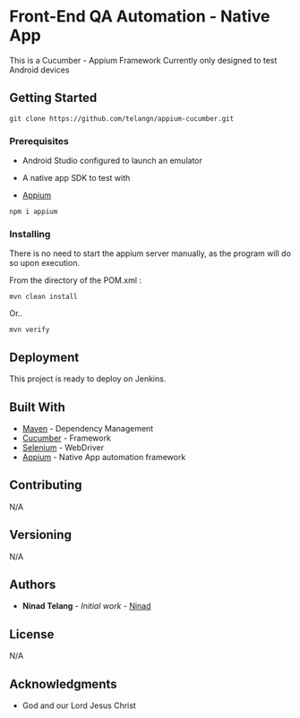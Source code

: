 # Front-End QA Automation - Native App 

This is a Cucumber - Appium Framework
Currently only designed to test Android devices

## Getting Started

```
git clone https://github.com/telangn/appium-cucumber.git
```

### Prerequisites

* Android Studio configured to launch an emulator
* A native app SDK to test with

* [Appium](https://www.npmjs.com/package/appium)
```
npm i appium
```

### Installing

There is no need to start the appium server manually, as the program will do so upon execution.

From the directory of the POM.xml :

```
mvn clean install
```
Or..

```
mvn verify
```

## Deployment

This project is ready to deploy on Jenkins. 

## Built With

* [Maven](https://maven.apache.org/) - Dependency Management
* [Cucumber](https://cucumber.io/) - Framework
* [Selenium](https://www.seleniumhq.org/) - WebDriver
* [Appium](http://appium.io/) -  Native App automation framework

## Contributing

N/A

## Versioning

N/A

## Authors

* **Ninad Telang** - *Initial work* - [Ninad](https://github.com/telangn)


## License

N/A

## Acknowledgments

* God and our Lord Jesus Christ

